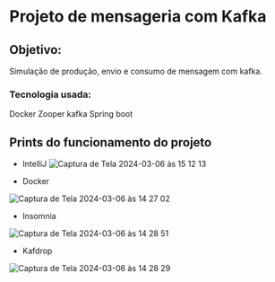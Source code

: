 # Projeto de mensageria com Kafka
## Objetivo:
Simulação de produção, envio e consumo de mensagem com kafka.
### Tecnologia usada:
  Docker
  Zooper
  kafka
  Spring boot
  ## Prints do funcionamento do projeto
  - IntelliJ
  ![Captura de Tela 2024-03-06 às 15 12 13](https://github.com/GilsonCordeiro/Kafka/assets/96315302/bdc72100-093d-4236-b195-f23fd09d3307)

  - Docker
     
![Captura de Tela 2024-03-06 às 14 27 02](https://github.com/GilsonCordeiro/Kafka/assets/96315302/dcf709cd-049a-4345-b8aa-be9faa740b18)

- Insomnia
  
![Captura de Tela 2024-03-06 às 14 28 51](https://github.com/GilsonCordeiro/Kafka/assets/96315302/6ecb35e8-f0fe-41d4-bb38-25e902bedb2d)

- Kafdrop
  
![Captura de Tela 2024-03-06 às 14 28 29](https://github.com/GilsonCordeiro/Kafka/assets/96315302/fba028d4-c616-43e9-a7eb-37d59d40d725)
